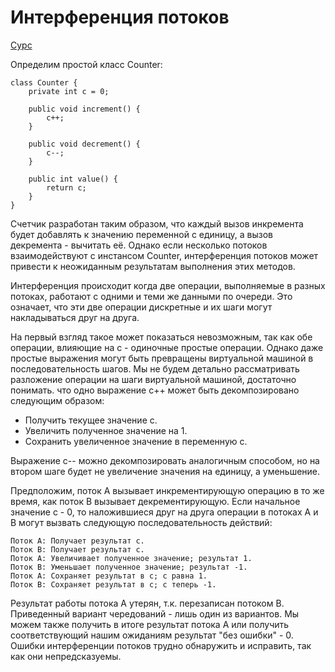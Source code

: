 # Интерференция потоков  

[Сурс](https://docs.oracle.com/javase/tutorial/essential/concurrency/interfere.html)  

Определим простой класс Counter:  

    class Counter {
        private int c = 0;

        public void increment() {
            c++;
        }

        public void decrement() {
            c--;
        }

        public int value() {
            return c;
        }
    }

Счетчик разработан таким образом, что каждый вызов инкремента будет добавлять к значению переменной c единицу, а вызов декремента - вычитать её. Однако если несколько потоков взаимодействуют с инстансом Counter, интерференция потоков может привести к неожиданным результатам выполнения этих методов.  

Интерференция происходит когда две операции, выполняемые в разных потоках, работают с одними и теми же данными по очереди. Это означает, что эти две операции дискретные и их шаги могут накладываться друг на друга.  

На первый взгляд такое может показаться невозможным, так как обе операции, влияющие на c - одиночные простые операции. Однако даже простые выражения могут быть превращены виртуальной машиной в последовательность шагов. Мы не будем детально рассматривать разложение операции на шаги виртуальной машиной, достаточно понимать. что одно выражение c++ может быть декомпозировано следующим образом:

- Получить текущее значение c.  
- Увеличить полученное значение на 1.  
- Сохранить увеличенное значение в переменную c.  

Выражение c-- можно декомпозировать аналогичным способом, но на втором шаге будет не увеличение значения на единицу, а уменьшение.  

Предположим, поток A вызывает инкрементирующую операцию в то же время, как поток B вызывает декрементирующую. Если начальное значение c - 0, то наложившиеся друг на друга операции в потоках A и B могут вызвать следующую последовательность действий:  

    Поток A: Получает результат c.
    Поток B: Получает результат c.
    Поток A: Увеличивает полученное значение; результат 1.
    Поток B: Уменьшает полученное значение; результат -1.
    Поток A: Сохраняет результат в c; c равна 1.
    Поток B: Сохраняет результат в c; c теперь -1.

Результат работы потока A утерян, т.к. перезаписан потоком B. Приведенный вариант чередований - лишь один из вариантов. Мы можем также получить в итоге результат потока A или получить соответствующий нашим ожиданиям результат "без ошибки" - 0. Ошибки интерференции потоков трудно обнаружить и исправить, так как они непредсказуемы.  
